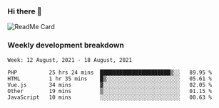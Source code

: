 ### Hi there 👋

<!--
**itzcy/itzcy** is a ✨ _special_ ✨ repository because its `README.md` (this file) appears on your GitHub profile.

Here are some ideas to get you started:

- 🔭 I’m currently working on ...
- 🌱 I’m currently learning ...
- 👯 I’m looking to collaborate on ...
- 🤔 I’m looking for help with ...
- 💬 Ask me about ...
- 📫 How to reach me: ...
- 😄 Pronouns: ...
- ⚡ Fun fact: ...
-->
![ReadMe Card](https://github-readme-stats.vercel.app/api?username=itzcy&show_icons=true&title_color=2d3198&icon_color=797cb8&text_color=24292e&bg_color=f6f8fa)

### Weekly development breakdown
<!--START_SECTION:waka-->
```text
Week: 12 August, 2021 - 18 August, 2021

PHP          25 hrs 24 mins  ██████████████████████▒░░   89.95 % 
HTML         1 hr 35 mins    █▒░░░░░░░░░░░░░░░░░░░░░░░   05.61 % 
Vue.js       34 mins         ▓░░░░░░░░░░░░░░░░░░░░░░░░   02.05 % 
Other        19 mins         ▒░░░░░░░░░░░░░░░░░░░░░░░░   01.15 % 
JavaScript   10 mins         ░░░░░░░░░░░░░░░░░░░░░░░░░   00.63 % 
```
<!--END_SECTION:waka-->
